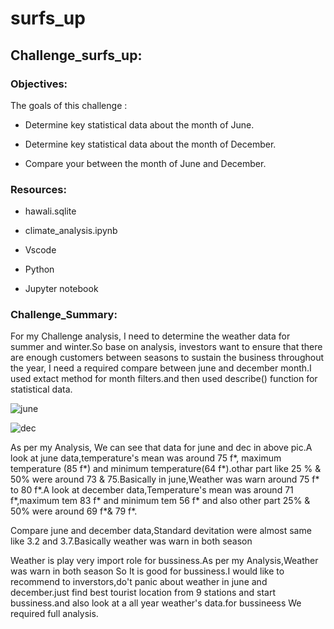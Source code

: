 # surfs_up

## Challenge_surfs_up:




###  Objectives:


The goals of this challenge :

*  Determine key statistical data about the month of June.


*  Determine key statistical data about the month of December.


*  Compare your between the month of June and December.


### Resources:

*  hawali.sqlite

*  climate_analysis.ipynb

*  Vscode

*  Python

*  Jupyter notebook


### Challenge_Summary:



For my Challenge analysis, I need to determine the weather data for summer and winter.So base on analysis, investors want to ensure that there are enough customers between seasons to sustain the business throughout the year, I need a required compare between june and december month.I used extact method for month filters.and then used describe() function for statistical data.

![june](https://user-images.githubusercontent.com/65969608/89126147-06fc9700-d4a9-11ea-9bef-e98510758566.png)



![dec](https://user-images.githubusercontent.com/65969608/89126152-1380ef80-d4a9-11ea-967b-0b4e10f61afe.png)


As per my Analysis, We can see that data for june and dec in above pic.A look at june data,temperature's mean was around 75 f*, maximum temperature (85 f*) and minimum temperature(64 f*).othar part like 25 % & 50% were around 73 & 75.Basically in june,Weather was warn around 75 f* to 80 f*.A look at december data,Temperature's mean was around 71 f*,maximum tem 83 f* and minimum tem 56 f* and also  other part 25% & 50%  were around 69 f*& 79 f*.


Compare june and december data,Standard devitation were almost same like 3.2 and 3.7.Basically weather  was warn in both season 


Weather is play very import role for bussiness.As per my Analysis,Weather was warn in both season So It is good for bussiness.I would like to recommend to inverstors,do't panic about weather in june and december.just find best tourist location from 9 stations and start bussiness.and also look at a all year weather's data.for bussineess We required full analysis.

